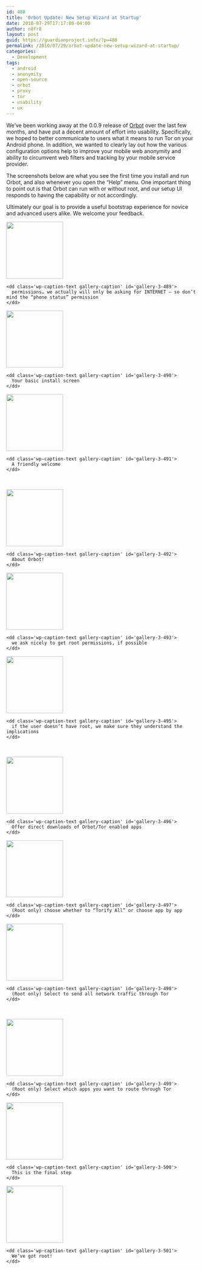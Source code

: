 ```yaml
---
id: 488
title: 'Orbot Update: New Setup Wizard at Startup'
date: 2010-07-29T17:17:08-04:00
author: n8fr8
layout: post
guid: https://guardianproject.info/?p=488
permalink: /2010/07/29/orbot-update-new-setup-wizard-at-startup/
categories:
  - Development
tags:
  - android
  - anonymity
  - open-source
  - orbot
  - proxy
  - tor
  - usability
  - ux
---
```

We’ve been working away at the 0.0.9 release of [Orbot](https://guardianproject.info/apps/orbot) over the last few months, and have put a decent amount of effort into usability. Specifically, we hoped to better communicate to users what it means to run Tor on your Android phone. In addition, we wanted to clearly lay out how the various configuration options help to improve your mobile web anonymity and ability to circumvent web filters and tracking by your mobile service provider.

The screenshots below are what you see the first time you install and run Orbot, and also whenever you open the “Help” menu. One important thing to point out is that Orbot can run with or without root, and our setup UI responds to having the capability or not accordingly.

Ultimately our goal is to provide a useful bootstrap experience for novice and advanced users alike. We welcome your feedback.

<div id='gallery-3' class='gallery galleryid-488 gallery-columns-3 gallery-size-thumbnail'>
  <dl class='gallery-item'>
    <dt class='gallery-icon portrait'>
      <a href='https://guardianproject.info/wp-content/uploads/2010/07/orbot-1.png'><img width="150" height="150" src="https://guardianproject.info/wp-content/uploads/2010/07/orbot-1-150x150.png" class="attachment-thumbnail size-thumbnail" alt="" aria-describedby="gallery-3-489" srcset="https://guardianproject.info/wp-content/uploads/2010/07/orbot-1-150x150.png 150w, https://guardianproject.info/wp-content/uploads/2010/07/orbot-1-64x64.png 64w" sizes="(max-width: 150px) 100vw, 150px" /></a>
    </dt>
    
    <dd class='wp-caption-text gallery-caption' id='gallery-3-489'>
      permissions… we actually will only be asking for INTERNET – so don’t mind the “phone status” permission
    </dd>
  </dl>
  
  <dl class='gallery-item'>
    <dt class='gallery-icon portrait'>
      <a href='https://guardianproject.info/wp-content/uploads/2010/07/orbot-2.png'><img width="150" height="150" src="https://guardianproject.info/wp-content/uploads/2010/07/orbot-2-150x150.png" class="attachment-thumbnail size-thumbnail" alt="" aria-describedby="gallery-3-490" srcset="https://guardianproject.info/wp-content/uploads/2010/07/orbot-2-150x150.png 150w, https://guardianproject.info/wp-content/uploads/2010/07/orbot-2-64x64.png 64w" sizes="(max-width: 150px) 100vw, 150px" /></a>
    </dt>
    
    <dd class='wp-caption-text gallery-caption' id='gallery-3-490'>
      Your basic install screen
    </dd>
  </dl>
  
  <dl class='gallery-item'>
    <dt class='gallery-icon portrait'>
      <a href='https://guardianproject.info/wp-content/uploads/2010/07/orbot-3.png'><img width="150" height="150" src="https://guardianproject.info/wp-content/uploads/2010/07/orbot-3-150x150.png" class="attachment-thumbnail size-thumbnail" alt="" aria-describedby="gallery-3-491" srcset="https://guardianproject.info/wp-content/uploads/2010/07/orbot-3-150x150.png 150w, https://guardianproject.info/wp-content/uploads/2010/07/orbot-3-64x64.png 64w" sizes="(max-width: 150px) 100vw, 150px" /></a>
    </dt>
    
    <dd class='wp-caption-text gallery-caption' id='gallery-3-491'>
      A friendly welcome
    </dd>
  </dl>
  
  <br style="clear: both" />
  
  <dl class='gallery-item'>
    <dt class='gallery-icon portrait'>
      <a href='https://guardianproject.info/wp-content/uploads/2010/07/orbot-4.png'><img width="150" height="150" src="https://guardianproject.info/wp-content/uploads/2010/07/orbot-4-150x150.png" class="attachment-thumbnail size-thumbnail" alt="" aria-describedby="gallery-3-492" srcset="https://guardianproject.info/wp-content/uploads/2010/07/orbot-4-150x150.png 150w, https://guardianproject.info/wp-content/uploads/2010/07/orbot-4-64x64.png 64w" sizes="(max-width: 150px) 100vw, 150px" /></a>
    </dt>
    
    <dd class='wp-caption-text gallery-caption' id='gallery-3-492'>
      About Orbot!
    </dd>
  </dl>
  
  <dl class='gallery-item'>
    <dt class='gallery-icon portrait'>
      <a href='https://guardianproject.info/wp-content/uploads/2010/07/orbot-5.png'><img width="150" height="150" src="https://guardianproject.info/wp-content/uploads/2010/07/orbot-5-150x150.png" class="attachment-thumbnail size-thumbnail" alt="" aria-describedby="gallery-3-493" srcset="https://guardianproject.info/wp-content/uploads/2010/07/orbot-5-150x150.png 150w, https://guardianproject.info/wp-content/uploads/2010/07/orbot-5-64x64.png 64w" sizes="(max-width: 150px) 100vw, 150px" /></a>
    </dt>
    
    <dd class='wp-caption-text gallery-caption' id='gallery-3-493'>
      we ask nicely to get root permissions, if possible
    </dd>
  </dl>
  
  <dl class='gallery-item'>
    <dt class='gallery-icon portrait'>
      <a href='https://guardianproject.info/wp-content/uploads/2010/07/orbot-7.png'><img width="150" height="150" src="https://guardianproject.info/wp-content/uploads/2010/07/orbot-7-150x150.png" class="attachment-thumbnail size-thumbnail" alt="" aria-describedby="gallery-3-495" srcset="https://guardianproject.info/wp-content/uploads/2010/07/orbot-7-150x150.png 150w, https://guardianproject.info/wp-content/uploads/2010/07/orbot-7-64x64.png 64w" sizes="(max-width: 150px) 100vw, 150px" /></a>
    </dt>
    
    <dd class='wp-caption-text gallery-caption' id='gallery-3-495'>
      if the user doesn’t have root, we make sure they understand the implications
    </dd>
  </dl>
  
  <br style="clear: both" />
  
  <dl class='gallery-item'>
    <dt class='gallery-icon portrait'>
      <a href='https://guardianproject.info/wp-content/uploads/2010/07/orbot-8.png'><img width="150" height="150" src="https://guardianproject.info/wp-content/uploads/2010/07/orbot-8-150x150.png" class="attachment-thumbnail size-thumbnail" alt="" aria-describedby="gallery-3-496" srcset="https://guardianproject.info/wp-content/uploads/2010/07/orbot-8-150x150.png 150w, https://guardianproject.info/wp-content/uploads/2010/07/orbot-8-64x64.png 64w" sizes="(max-width: 150px) 100vw, 150px" /></a>
    </dt>
    
    <dd class='wp-caption-text gallery-caption' id='gallery-3-496'>
      Offer direct downloads of Orbot/Tor enabled apps
    </dd>
  </dl>
  
  <dl class='gallery-item'>
    <dt class='gallery-icon portrait'>
      <a href='https://guardianproject.info/wp-content/uploads/2010/07/orbot-9.5.png'><img width="150" height="150" src="https://guardianproject.info/wp-content/uploads/2010/07/orbot-9.5-150x150.png" class="attachment-thumbnail size-thumbnail" alt="" aria-describedby="gallery-3-497" srcset="https://guardianproject.info/wp-content/uploads/2010/07/orbot-9.5-150x150.png 150w, https://guardianproject.info/wp-content/uploads/2010/07/orbot-9.5-64x64.png 64w" sizes="(max-width: 150px) 100vw, 150px" /></a>
    </dt>
    
    <dd class='wp-caption-text gallery-caption' id='gallery-3-497'>
      (Root only) choose whether to “Torify All” or choose app by app
    </dd>
  </dl>
  
  <dl class='gallery-item'>
    <dt class='gallery-icon portrait'>
      <a href='https://guardianproject.info/wp-content/uploads/2010/07/orbot-9.6.png'><img width="150" height="150" src="https://guardianproject.info/wp-content/uploads/2010/07/orbot-9.6-150x150.png" class="attachment-thumbnail size-thumbnail" alt="" aria-describedby="gallery-3-498" srcset="https://guardianproject.info/wp-content/uploads/2010/07/orbot-9.6-150x150.png 150w, https://guardianproject.info/wp-content/uploads/2010/07/orbot-9.6-64x64.png 64w" sizes="(max-width: 150px) 100vw, 150px" /></a>
    </dt>
    
    <dd class='wp-caption-text gallery-caption' id='gallery-3-498'>
      (Root only) Select to send all network traffic through Tor
    </dd>
  </dl>
  
  <br style="clear: both" />
  
  <dl class='gallery-item'>
    <dt class='gallery-icon portrait'>
      <a href='https://guardianproject.info/wp-content/uploads/2010/07/orbot-9.7.png'><img width="150" height="150" src="https://guardianproject.info/wp-content/uploads/2010/07/orbot-9.7-150x150.png" class="attachment-thumbnail size-thumbnail" alt="" aria-describedby="gallery-3-499" srcset="https://guardianproject.info/wp-content/uploads/2010/07/orbot-9.7-150x150.png 150w, https://guardianproject.info/wp-content/uploads/2010/07/orbot-9.7-64x64.png 64w" sizes="(max-width: 150px) 100vw, 150px" /></a>
    </dt>
    
    <dd class='wp-caption-text gallery-caption' id='gallery-3-499'>
      (Root only) Select which apps you want to route through Tor
    </dd>
  </dl>
  
  <dl class='gallery-item'>
    <dt class='gallery-icon portrait'>
      <a href='https://guardianproject.info/wp-content/uploads/2010/07/orbot-9.png'><img width="150" height="150" src="https://guardianproject.info/wp-content/uploads/2010/07/orbot-9-150x150.png" class="attachment-thumbnail size-thumbnail" alt="" aria-describedby="gallery-3-500" srcset="https://guardianproject.info/wp-content/uploads/2010/07/orbot-9-150x150.png 150w, https://guardianproject.info/wp-content/uploads/2010/07/orbot-9-64x64.png 64w" sizes="(max-width: 150px) 100vw, 150px" /></a>
    </dt>
    
    <dd class='wp-caption-text gallery-caption' id='gallery-3-500'>
      This is the final step
    </dd>
  </dl>
  
  <dl class='gallery-item'>
    <dt class='gallery-icon portrait'>
      <a href='https://guardianproject.info/wp-content/uploads/2010/07/orbot-10.png'><img width="150" height="150" src="https://guardianproject.info/wp-content/uploads/2010/07/orbot-10-150x150.png" class="attachment-thumbnail size-thumbnail" alt="" aria-describedby="gallery-3-501" srcset="https://guardianproject.info/wp-content/uploads/2010/07/orbot-10-150x150.png 150w, https://guardianproject.info/wp-content/uploads/2010/07/orbot-10-64x64.png 64w" sizes="(max-width: 150px) 100vw, 150px" /></a>
    </dt>
    
    <dd class='wp-caption-text gallery-caption' id='gallery-3-501'>
      We’ve got root!
    </dd>
  </dl>
  
  <br style="clear: both" />
</div>